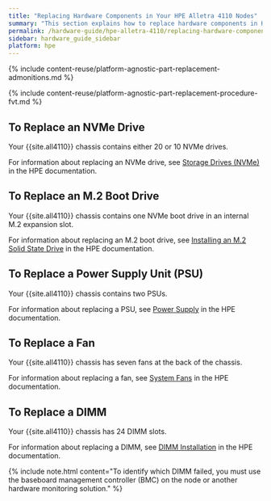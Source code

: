 ```yaml
---
title: "Replacing Hardware Components in Your HPE Alletra 4110 Nodes"
summary: "This section explains how to replace hardware components in HPE Alletra 4110 nodes."
permalink: /hardware-guide/hpe-alletra-4110/replacing-hardware-components.html
sidebar: hardware_guide_sidebar
platform: hpe
---
```


{% include content-reuse/platform-agnostic-part-replacement-admonitions.md %}

{% include content-reuse/platform-agnostic-part-replacement-procedure-fvt.md %}

## To Replace an NVMe Drive
Your {{site.all4110}} chassis contains either 20 or 10 NVMe drives.

For information about replacing an NVMe drive, see [Storage Drives (NVMe)](https://support.hpe.com/hpesc/public/docDisplay?docId=sd00002471en_us&page=GUID-99E03D04-E2E2-4226-8043-DD006DEF0C4F.html) in the HPE documentation.

## To Replace an M.2 Boot Drive
Your {{site.all4110}} chassis contains one NVMe boot drive in an internal M.2 expansion slot.

For information about replacing an M.2 boot drive, see [Installing an M.2 Solid State Drive](https://support.hpe.com/hpesc/public/docDisplay?docId=sd00002471en_us&page=GUID-2E7D27B3-9665-4615-87A4-4256C3E8373D.html) in the HPE documentation.

## To Replace a Power Supply Unit (PSU)
Your {{site.all4110}} chassis contains two PSUs.

For information about replacing a PSU, see [Power Supply](https://support.hpe.com/hpesc/public/docDisplay?docId=sd00002471en_us&page=GUID-B8FE4382-F5A2-423D-9444-3AD4A652A86F.html) in the HPE documentation.

## To Replace a Fan
Your {{site.all4110}} chassis has seven fans at the back of the chassis.

For information about replacing a fan, see [System Fans](https://support.hpe.com/hpesc/public/docDisplay?docId=sd00002471en_us&page=GUID-4A0B9B1C-2ED3-4E2A-8B7A-5BC0D34E5072.html) in the HPE documentation.

## To Replace a DIMM
Your {{site.all4110}} chassis has 24 DIMM slots.

For information about replacing a DIMM, see [DIMM Installation](https://support.hpe.com/hpesc/public/docDisplay?docId=sd00002471en_us&page=GUID-79584D31-2CAF-43DE-BCE0-A512AA6155FE.html) in the HPE documentation.

{% include note.html content="To identify which DIMM failed, you must use the baseboard management controller (BMC) on the node or another hardware monitoring solution." %}

